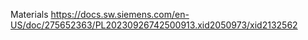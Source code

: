 
Materials
https://docs.sw.siemens.com/en-US/doc/275652363/PL20230926742500913.xid2050973/xid2132562